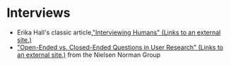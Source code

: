 # Interviews



- Erika Hall's classic article,["Interviewing Humans" (Links to an external site.)](http://alistapart.com/article/interviewing-humans)
- ["Open-Ended vs. Closed-Ended Questions in User Research" (Links to an external site.)](https://www.nngroup.com/articles/open-ended-questions/) from the Nielsen Norman Group